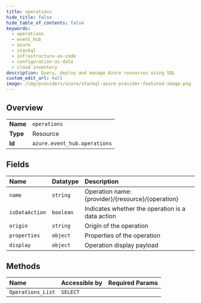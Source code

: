 ```yaml
---
title: operations
hide_title: false
hide_table_of_contents: false
keywords:
  - operations
  - event_hub
  - azure    
  - stackql
  - infrastructure-as-code
  - configuration-as-data
  - cloud inventory
description: Query, deploy and manage Azure resources using SQL
custom_edit_url: null
image: /img/providers/azure/stackql-azure-provider-featured-image.png
---
```

  
    

## Overview
<table><tbody>
<tr><td><b>Name</b></td><td><code>operations</code></td></tr>
<tr><td><b>Type</b></td><td>Resource</td></tr>
<tr><td><b>Id</b></td><td><code>azure.event_hub.operations</code></td></tr>
</tbody></table>

## Fields
| Name | Datatype | Description |
|:-----|:---------|:------------|
| `name` | `string` | Operation name: &#123;provider&#125;/&#123;resource&#125;/&#123;operation&#125; |
| `isDataAction` | `boolean` | Indicates whether the operation is a data action |
| `origin` | `string` | Origin of the operation |
| `properties` | `object` | Properties of the operation |
| `display` | `object` | Operation display payload |
## Methods
| Name | Accessible by | Required Params |
|:-----|:--------------|:----------------|
| `Operations_List` | `SELECT` |  |
